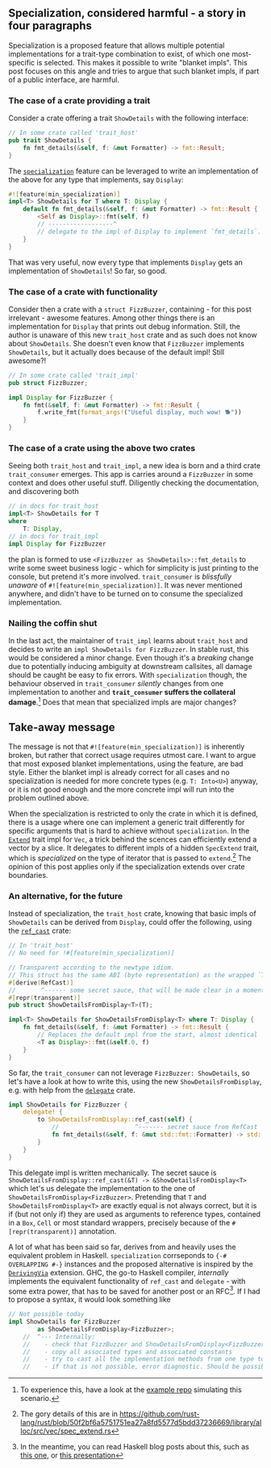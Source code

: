 ## Specialization, considered harmful - a story in four paragraphs

Specialization is a proposed feature that allows multiple potential implementations for a trait-type combination to exist, of which one most-specific is selected. This makes it possible to write "blanket impls". This post focuses on this angle and tries to argue that such blanket impls, if part of a public interface, are harmful.

### The case of a crate providing a trait

Consider a crate offering a trait `ShowDetails` with the following interface:

```rust
// In some crate called 'trait_host'
pub trait ShowDetails {
    fn fmt_details(&self, f: &mut Formatter) -> fmt::Result;
}
```

The [`specialization`] feature can be leveraged to write an implementation of the above for any type that implements, say `Display`:

```rust
#![feature(min_specialization)]
impl<T> ShowDetails for T where T: Display {
    default fn fmt_details(&self, f: &mut Formatter) -> fmt::Result {
        <Self as Display>::fmt(self, f)
        // ------------------^
        // delegate to the impl of Display to implement `fmt_details`.
    }
}
```

That was very useful, now every type that implements `Display` gets an implementation of `ShowDetails`! So far, so good.

### The case of a crate with functionality

Consider then a crate with a `struct FizzBuzzer`, containing - for this post irrelevant - awesome features. Among other things there is an implementation for `Display` that prints out debug information. Still, the author is unaware of this new `trait_host` crate and as such does not know about `ShowDetails`. She doesn't even know that `FizzBuzzer` implements `ShowDetails`, but it actually does because of the default impl! Still awesome?!

```rust
// In some crate called 'trait_impl'
pub struct FizzBuzzer;

impl Display for FizzBuzzer {
    fn fmt(&self, f: &mut Formatter) -> fmt::Result {
        f.write_fmt(format_args!("Useful display, much wow! 🐕"))
    }
}
```

### The case of a crate using the above two crates

Seeing both `trait_host` and `trait_impl`, a new idea is born and a third crate `trait_consumer` emerges. This app is carries around a `FizzBuzzer` in some context and does other useful stuff. Diligently checking the documentation, and discovering both

```rust
// in docs for trait_host
impl<T> ShowDetails for T
where
    T: Display,
// in docs for trait_impl
impl Display for FizzBuzzer
```

the plan is formed to use `<FizzBuzzer as ShowDetails>::fmt_details` to write some sweet business logic - which for simplicity is just printing to the console, but pretend it's more involved. `trait_consumer` is *blissfully unaware* of `#![feature(min_specialization)]`. It was never mentioned anywhere, and didn't have to be turned on to consume the specialized implementation.

### Nailing the coffin shut

In the last act, the maintainer of `trait_impl` learns about `trait_host` and decides to write an `impl ShowDetails for FizzBuzzer`. In stable rust, this would be considered a minor change. Even though it's a *breaking* change due to potentially inducing ambiguity at downstream callsites, all damage should be caught be easy to fix errors. With `specialization` though, the behaviour observed in `trait_consumer` *silently* changes from one implementation to another and **`trait_consumer` suffers the collateral damage**.[^1] Does that mean that specialized impls are major changes?

## Take-away message

The message is not that `#![feature(min_specialization)]` is inherently broken, but rather that correct usage requires utmost care. I want to argue that most exposed blanket implementations, using the feature, are bad style. Either the blanket impl is already correct for all cases and no specialization is needed for more concrete types (e.g. `T: Into<U>`) anyway, or it is not good enough and the more concrete impl will run into the problem outlined above.

When the specialization is restricted to only the crate in which it is defined, there is a usage where one can implement a generic trait differently for specific arguments that is hard to achieve without `specialization`. In the [`Extend`] trait impl for `Vec`, a trick behind the scences can efficiently extend a vector by a slice. It delegates to different impls of a hidden `SpecExtend` trait, which is *specialized* on the type of iterator that is passed to `extend`.[^2] The opinion of this post applies only if the specialization extends over crate boundaries.

### An alternative, for the future

Instead of specialization, the `trait_host` crate, knowing that basic impls of `ShowDetails` can be derived from `Display`, could offer the following, using the [`ref_cast`] crate:

```rust
// In 'trait_host'
// No need for !#[feature(min_specialization)]

// Transparent according to the newtype idiom.
// This struct has the same ABI (byte representation) as the wrapped `T`
#[derive(RefCast)]
//       ^------ some secret sauce, that will be made clear in a moment
#[repr(transparent)]
pub struct ShowDetailsFromDisplay<T>(T);

impl<T> ShowDetails for ShowDetailsFromDisplay<T> where T: Display {
    fn fmt_details(&self, f: &mut Formatter) -> fmt::Result {
        // Replaces the default impl from the start, almost identical
        <T as Display>::fmt(&self.0, f)
    }
}
```

So far, the `trait_consumer` can not leverage `FizzBuzzer: ShowDetails`, so let's have a look at how to write this, using the new `ShowDetailsFromDisplay`, e.g. with help from the [`delegate`] crate.

```rust
impl ShowDetails for FizzBuzzer {
    delegate! {
        to ShowDetailsFromDisplay::ref_cast(self) {
            //                     ^------- secret sauce from RefCast
            fn fmt_details(&self, f: &mut std::fmt::Formatter) -> std::fmt::Result;
        }
    }
}
```

This delegate impl is written mechanically. The secret sauce is `ShowDetailsFromDisplay::ref_cast(&T) -> &ShowDetailsFromDisplay<T>` which let's us delegate the implementation to the one of `ShowDetailsFromDisplay<FizzBuzzer>`. Pretending that `T` and `ShowDetailsFromDisplay<T>` are exactly equal is not always correct, but it is if (but not only if) they are used as arguments to reference types, contained in a `Box`, `Cell` or most standard wrappers, precisely because of the `#[repr(transparent)]` annotation.

A lot of what has been said so far, derives from and heavily uses the equivalent problem in Haskell. `specialization` corrseponds to `{-# OVERLAPPING #-}` instances and the proposed alternative is inspired by the [`DerivingVia`] extension. GHC, the go-to Haskell compiler, *internally* implements the equivalent functionality of `ref_cast` and `delegate` - with some extra power, that has to be saved for another post or an RFC[^3]. If I had to propose a syntax, it would look something like

```rust
// Not possible today
impl ShowDetails for FizzBuzzer
        as ShowDetailsFromDisplay<FizzBuzzer>;
    //  ^--- Internally:
    //    - check that FizzBuzzer and ShowDetailsFromDisplay<FizzBuzzer> have the same representation
    //    - copy all associated types and associated constants
    //    - try to cast all the implementation methods from one type to the other
    //    - if that is not possible, error diagnostic. Should be possible here.
```

[^1]: To experience this, have a look at the [example repo] simulating this scenario.

[^2]: The gory details of this are in https://github.com/rust-lang/rust/blob/50f2bf6a5751751ea27a8fd5577d5bdd37236669/library/alloc/src/vec/spec_extend.rs

[^3]: In the meantime, you can read Haskell blog posts about this, such as [this one](https://samtay.github.io/posts/deriving-via-use-case), or [this presentation](https://andres-loeh.de/deriving-via-haskellx.pdf)

[`specialization`]: https://github.com/rust-lang/rust/issues/31844
[`Extend`]: https://doc.rust-lang.org/std/iter/trait.Extend.html
[`delegate`]: https://docs.rs/crate/delegate/
[`ref_cast`]: https://docs.rs/crate/ref_cast/
[`DerivingVia`]: https://ghc.gitlab.haskell.org/ghc/doc/users_guide/exts/deriving_via.html
[example repo]: https://github.com/WorldSEnder/rust-specialization-blog
